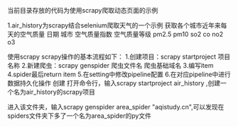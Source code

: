 当前目录存放的代码为使用scrapy爬取动态页面的示例

1.air_history为scrapy结合selenium爬取天气的一个示例
获取各个城市近年来每天的空气质量
	日期
	城市
	空气质量指数
	空气质量等级
	pm2.5
	pm10
	so2
	co
	no2
	o3

使用scrapy
scrapy操作的基本流程如下：
1.创建项目：scrapy startproject 项目名称
2.新建爬虫：scrapy genspider 爬虫文件名 爬虫基础域名
3.编写item
4.spider最后return item
5.在setting中修改pipeline配置
6.在对应pipeline中进行数据持久化操作
创建
打开命令行，输入scrapy startproject air_history ,创建一个名为air_history的scrapy项目

进入该文件夹，输入scrapy genspider area_spider "aqistudy.cn",可以发现在spiders文件夹下多了一个名为area_spider的py文件